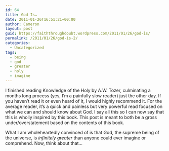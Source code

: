 ```yaml
---
id: 64
title: God Is…
date: 2011-01-26T16:51:21+00:00
author: Cameron
layout: post
guid: https://faiththroughdoubt.wordpress.com/2011/01/26/god-is/
permalink: /2011/01/26/god-is-2/
categories:
  - Uncategorized
tags:
  - being
  - god
  - greater
  - holy
  - imagine
---
```

I finished reading Knowledge of the Holy by A.W. Tozer, culminating a months long process (yes, I’m a painfully slow reader) just the other day. If you haven’t read it or even heard of it, I would highly recommend it. For the average reader, it’s a quick and painless but very powerful read focused on what we can and should know about God. I say all this so I can now say that this is wholly inspired by this book. This post is meant to both be a gross under/overstatement based on the contents of this book.

What I am wholeheartedly convinced of is that God, the supreme being of the universe, is _infinitely greater_ than anyone could ever imagine or comprehend. Now, think about that…
